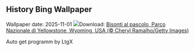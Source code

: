 ## History Bing Wallpaper
Wallpaper date: 2025-11-01
![](https://www.bing.com/th?id=OHR.BisonSprings_IT-IT4205256619_UHD.jpg&w=1000)Download: [Bisonti al pascolo, Parco Nazionale di Yellowstone, Wyoming, USA (© Cheryl Ramalho/Getty Images)](https://www.bing.com/th?id=OHR.BisonSprings_IT-IT4205256619_UHD.jpg)

Auto get programm by LtgX
